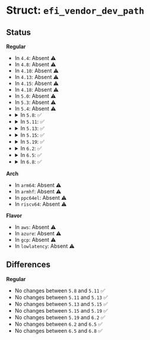 # Struct: <code>efi_vendor_dev_path</code>

## Status
<b>Regular</b>
<ul>
<li>
In <code>4.4</code>: Absent ⚠️
</li>
<li>
In <code>4.8</code>: Absent ⚠️
</li>
<li>
In <code>4.10</code>: Absent ⚠️
</li>
<li>
In <code>4.13</code>: Absent ⚠️
</li>
<li>
In <code>4.15</code>: Absent ⚠️
</li>
<li>
In <code>4.18</code>: Absent ⚠️
</li>
<li>
In <code>5.0</code>: Absent ⚠️
</li>
<li>
In <code>5.3</code>: Absent ⚠️
</li>
<li>
In <code>5.4</code>: Absent ⚠️
</li>
<li>
<details>
<summary>In <code>5.8</code>: ✅</summary>

```c
struct efi_vendor_dev_path {
    struct efi_generic_dev_path header;
    efi_guid_t vendorguid;
    u8 vendordata[0];
};
```
</details>
</li>
<li>
<details>
<summary>In <code>5.11</code>: ✅</summary>

```c
struct efi_vendor_dev_path {
    struct efi_generic_dev_path header;
    efi_guid_t vendorguid;
    u8 vendordata[0];
};
```
</details>
</li>
<li>
<details>
<summary>In <code>5.13</code>: ✅</summary>

```c
struct efi_vendor_dev_path {
    struct efi_generic_dev_path header;
    efi_guid_t vendorguid;
    u8 vendordata[0];
};
```
</details>
</li>
<li>
<details>
<summary>In <code>5.15</code>: ✅</summary>

```c
struct efi_vendor_dev_path {
    struct efi_generic_dev_path header;
    efi_guid_t vendorguid;
    u8 vendordata[0];
};
```
</details>
</li>
<li>
<details>
<summary>In <code>5.19</code>: ✅</summary>

```c
struct efi_vendor_dev_path {
    struct efi_generic_dev_path header;
    efi_guid_t vendorguid;
    u8 vendordata[0];
};
```
</details>
</li>
<li>
<details>
<summary>In <code>6.2</code>: ✅</summary>

```c
struct efi_vendor_dev_path {
    struct efi_generic_dev_path header;
    efi_guid_t vendorguid;
    u8 vendordata[0];
};
```
</details>
</li>
<li>
<details>
<summary>In <code>6.5</code>: ✅</summary>

```c
struct efi_vendor_dev_path {
    struct efi_generic_dev_path header;
    efi_guid_t vendorguid;
    u8 vendordata[0];
};
```
</details>
</li>
<li>
<details>
<summary>In <code>6.8</code>: ✅</summary>

```c
struct efi_vendor_dev_path {
    struct efi_generic_dev_path header;
    efi_guid_t vendorguid;
    u8 vendordata[0];
};
```
</details>
</li>
</ul>
<b>Arch</b>
<ul>
<li>
In <code>arm64</code>: Absent ⚠️
</li>
<li>
In <code>armhf</code>: Absent ⚠️
</li>
<li>
In <code>ppc64el</code>: Absent ⚠️
</li>
<li>
In <code>riscv64</code>: Absent ⚠️
</li>
</ul>
<b>Flavor</b>
<ul>
<li>
In <code>aws</code>: Absent ⚠️
</li>
<li>
In <code>azure</code>: Absent ⚠️
</li>
<li>
In <code>gcp</code>: Absent ⚠️
</li>
<li>
In <code>lowlatency</code>: Absent ⚠️
</li>
</ul>

## Differences
<b>Regular</b>
<ul>
<li>
No changes between <code>5.8</code> and <code>5.11</code> ✅
</li>
<li>
No changes between <code>5.11</code> and <code>5.13</code> ✅
</li>
<li>
No changes between <code>5.13</code> and <code>5.15</code> ✅
</li>
<li>
No changes between <code>5.15</code> and <code>5.19</code> ✅
</li>
<li>
No changes between <code>5.19</code> and <code>6.2</code> ✅
</li>
<li>
No changes between <code>6.2</code> and <code>6.5</code> ✅
</li>
<li>
No changes between <code>6.5</code> and <code>6.8</code> ✅
</li>
</ul>

